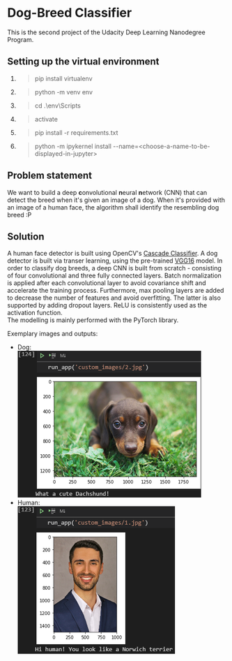 # Dog-Breed Classifier
This is the second project of the Udacity Deep Learning Nanodegree Program.  

## Setting up the virtual environment

1. >pip install virtualenv
2. >python -m venv env
3. > cd .\env\Scripts
4. >activate
5. >pip install -r requirements.txt
6. >python -m ipykernel install --name=\<choose-a-name-to-be-displayed-in-jupyter\>

## Problem statement
We want to build a deep **c**onvolutional **n**eural **n**etwork (CNN) that can detect the breed when it's given an image of a dog. When it's provided with an image of a human face, the algorithm shall identify the resembling dog breed :P

## Solution
A human face detector is built using OpenCV's [Cascade Classifier](https://docs.opencv.org/master/db/d28/tutorial_cascade_classifier.html). A dog detector is built via transer learning, using the pre-trained [VGG16](https://neurohive.io/en/popular-networks/vgg16/) model. In order to classify dog breeds, a deep CNN is built from scratch - consisting of four convolutional and three fully connected layers. Batch normalization is applied after each convolutional layer to avoid covariance shift and accelerate the training process. Furthermore, max pooling layers are added to decrease the number of features and avoid overfitting. The latter is also supported by adding dropout layers. ReLU is consistently used as the activation function.  
The modelling is mainly performed with the PyTorch library.  

Exemplary images and outputs:  
* Dog:  
![Example Image 1](/example2.png)
* Human:  
![Example Image 2](/example1.png)
